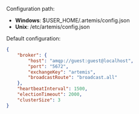 Configuration path:
- **Windows**: $USER_HOME/.artemis/config.json
- **Unix**: /etc/artemis/config.json

Default configuration:
```json
{
	"broker": {
		"host": "amqp://guest:guest@localhost",
		"port": "5672",
		"exchangeKey": "artemis",
		"broadcastRoute": "broadcast.all"
	},
	"heartbeatInterval": 1500,
	"electionTimeout": 2000,
	"clusterSize": 3
}
```
